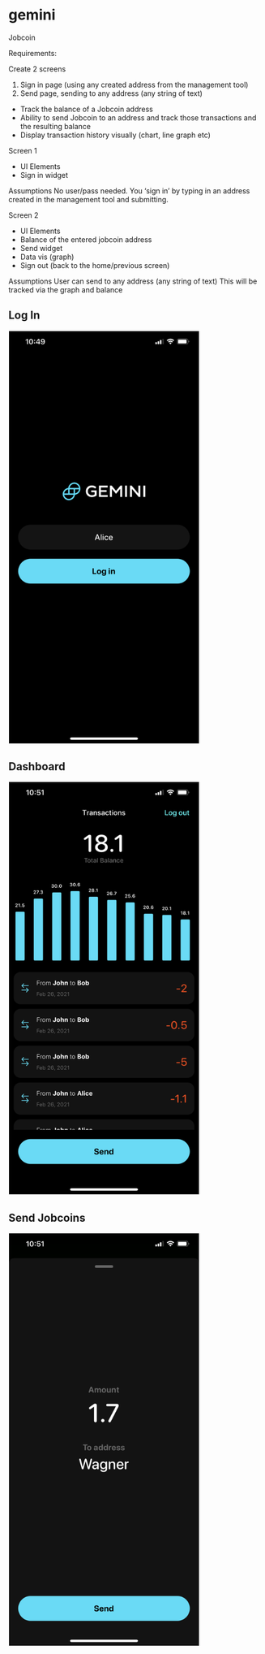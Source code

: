 # gemini
Jobcoin

Requirements:

Create 2 screens

1. Sign in page (using any created address from the management tool)
2. Send page, sending to any address (any string of text)

- Track the balance of a Jobcoin address
- Ability to send Jobcoin to an address and track those transactions and the resulting balance
- Display transaction history visually (chart, line graph etc)

 
Screen 1

- UI Elements
- Sign in widget

Assumptions
No user/pass needed.  You ‘sign in’ by typing in an address created in the management tool and submitting.


Screen 2

- UI Elements
- Balance of the entered jobcoin address
- Send widget
- Data vis (graph)
- Sign out (back to the home/previous screen)

Assumptions
User can send to any address (any string of text)
This will be tracked via the graph and balance



<h2>Log In</h2>
<img src="https://github.com/wagnerdepaula/gemini/blob/master/login.png?raw=true" width="375" style="border:1px solid #eee"><br>
<h2>Dashboard</h2>
<img src="https://github.com/wagnerdepaula/gemini/blob/master/dashboard.png?raw=true" width="375" style="border:1px solid #eee"><br>
<h2>Send Jobcoins</h2>
<img src="https://github.com/wagnerdepaula/gemini/blob/master/send.png?raw=true" width="375" style="border:1px solid #eee">


